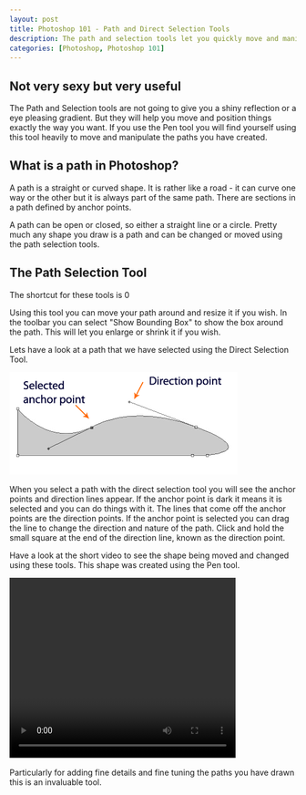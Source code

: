 ```yaml
--- 
layout: post
title: Photoshop 101 - Path and Direct Selection Tools
description: The path and selection tools let you quickly move and manipulate any shape with a path. Part of the workhorse tools of Photoshop they will let you shift and change shapes quickly.
categories: [Photoshop, Photoshop 101]
---
```

## Not very sexy but very useful

The Path and Selection tools are not going to give you a shiny reflection or a eye pleasing gradient. But they will help you move and position things exactly the way you want. If you use the Pen tool you will find yourself using this tool heavily to move and manipulate the paths you have created.

## What is a path in Photoshop?

A path is a straight or curved shape. It is rather like a road - it can curve one way or the other but it is always part of the same path. There are sections in a path defined by anchor points.

A path can be open or closed, so either a straight line or a circle. Pretty much any shape you draw is a path and can be changed or moved using the path selection tools.

## The Path Selection Tool

The shortcut for these tools is 0

Using this tool you can move your path around and resize it if you wish. In the toolbar you can select "Show Bounding Box" to show the box around the path. This will let you enlarge or shrink it if you wish. 

Lets have a look at a path that we have selected using the Direct Selection Tool.

![Path Example][1] 

When you select a path with the direct selection tool you will see the anchor points and direction lines appear. If the anchor point is dark it means it is selected and you can do things with it. The lines that come off the anchor points are the direction points. If the anchor point is selected you can drag the line to change the direction and nature of the path. Click and hold the small square at the end of the direction line, known as the direction point.

Have a look at the short video to see the shape being moved and changed using these tools. This shape was created using the Pen tool.

<video width="397" height="316" controls="true">
  <source src="/movies/mp4/path_selection.mp4" type='video/mp4; codecs="avc1.42E01E, mp4a.40.2"' />
  <source src="/movies/ogv/path_selection.ogv" type='video/ogg; codecs="theora, vorbis"' />
  To view this video you need the latest version of <a href="http://www.apple.com/safari/">Safari</a>, <a href="http://www.mozilla.com/firefox/">Firefox</a> or <a href="http://www.google.com/chrome">Chrome</a>. Alterantively download the videos and watch them offline. <a href="/movies/mp4/path_selection.mp4">Windows / Mac (mp4)</a>, <a href="/movies/mp4/path_selection.mp4">Linux (ogv)</a>
</video>

Particularly for adding fine details and fine tuning the paths you have drawn this is an invaluable tool.

 [1]: /images/articles/path_example.png "Path Example"

